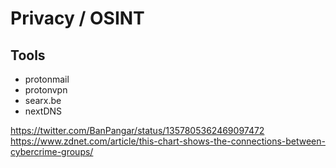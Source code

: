 # Privacy / OSINT

## Tools

- protonmail
- protonvpn
- searx.be
- nextDNS

https://twitter.com/BanPangar/status/1357805362469097472
https://www.zdnet.com/article/this-chart-shows-the-connections-between-cybercrime-groups/